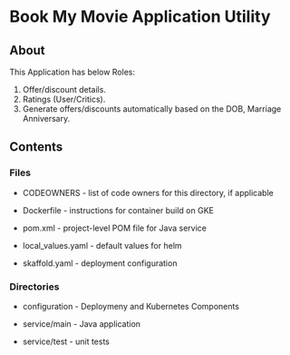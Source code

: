 # Book My Movie Application Utility

## About

This Application has below Roles:
1. Offer/discount details.
2. Ratings (User/Critics).
3. Generate offers/discounts automatically based on the DOB, Marriage Anniversary.

## Contents

### Files

* CODEOWNERS - list of code owners for this directory, if applicable

* Dockerfile - instructions for container build on GKE

* pom.xml - project-level POM file for Java service

* local_values.yaml - default values for helm

* skaffold.yaml - deployment configuration

### Directories

* configuration - Deploymeny and Kubernetes Components

* service/main - Java application

* service/test - unit tests